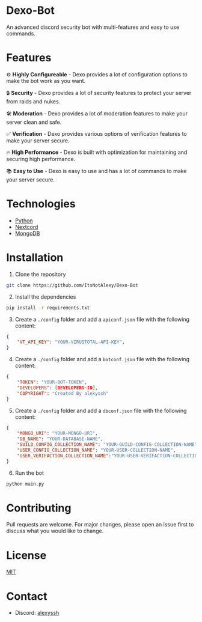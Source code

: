 # Dexo-Bot
An advanced discord security bot with multi-features and easy to use commands.

# Features
⚙️ **Highly Configureable** - Dexo provides a lot of configuration options to make the bot work as you want.

🔒 **Security** - Dexo provides a lot of security features to protect your server from raids and nukes.

🛠️ **Moderation** - Dexo provides a lot of moderation features to make your server clean and safe.

✅ **Verification** - Dexo provides various options of verification features to make your server secure.

🔥 **High Performance** - Dexo is built with optimization for maintaining and securing high performance.

📚 **Easy to Use** - Dexo is easy to use and has a lot of commands to make your server secure.


# Technologies
- [Python](https://www.python.org/)
- [Nextcord](https://github.com/nextcord/nextcord/)
- [MongoDB](https://www.mongodb.com/)

# Installation
1. Clone the repository
```bash
git clone https://github.com/ItsNotAlexy/Dexo-Bot
```
2. Install the dependencies
```bash
pip install -r requirements.txt
```
3. Create a `./config` folder and add a `apiconf.json` file with the following content:
```json
{
    "VT_API_KEY": "YOUR-VIRUSTOTAL-API-KEY",
}
```
4. Create a `./config` folder and add a `botconf.json` file with the following content:
```json
{
    "TOKEN": "YOUR-BOT-TOKEN",
    "DEVELOPERS": [DEVELOPERS-ID],
    "COPYRIGHT": "Created By alexyssh"
}
```
5. Create a `./config` folder and add a `dbconf.json` file with the following content:
```json
{
    "MONGO_URI": "YOUR-MONGO-URI",
    "DB_NAME": "YOUR-DATABASE-NAME",
    "GUILD_CONFIG_COLLECTION_NAME": "YOUR-GUILD-CONFIG-COLLECTION-NAME",
    "USER_CONFIG_COLLECTION_NAME": "YOUR-USER-COLLECTION-NAME",
    "USER_VERIFACTION_COLLECTION_NAME":"YOUR-USER-VERIFACTION-COLLECTION-NAME"
}
```
6. Run the bot
```bash
python main.py
```

# Contributing
Pull requests are welcome. For major changes, please open an issue first to discuss what you would like to change.


# License
[MIT](https://choosealicense.com/licenses/mit/)


# Contact
- Discord: [alexyssh](https://discord.com/users/697323031919591454)
